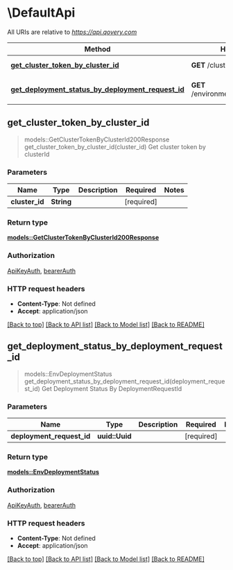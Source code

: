 # \DefaultApi

All URIs are relative to *https://api.qovery.com*

Method | HTTP request | Description
------------- | ------------- | -------------
[**get_cluster_token_by_cluster_id**](DefaultApi.md#get_cluster_token_by_cluster_id) | **GET** /cluster/{clusterId}/token | Get cluster token by clusterId
[**get_deployment_status_by_deployment_request_id**](DefaultApi.md#get_deployment_status_by_deployment_request_id) | **GET** /environment/deploymentStatus | Get Deployment Status By DeploymentRequestId



## get_cluster_token_by_cluster_id

> models::GetClusterTokenByClusterId200Response get_cluster_token_by_cluster_id(cluster_id)
Get cluster token by clusterId

### Parameters


Name | Type | Description  | Required | Notes
------------- | ------------- | ------------- | ------------- | -------------
**cluster_id** | **String** |  | [required] |

### Return type

[**models::GetClusterTokenByClusterId200Response**](get_cluster_token_by_clusterId_200_response.md)

### Authorization

[ApiKeyAuth](../README.md#ApiKeyAuth), [bearerAuth](../README.md#bearerAuth)

### HTTP request headers

- **Content-Type**: Not defined
- **Accept**: application/json

[[Back to top]](#) [[Back to API list]](../README.md#documentation-for-api-endpoints) [[Back to Model list]](../README.md#documentation-for-models) [[Back to README]](../README.md)


## get_deployment_status_by_deployment_request_id

> models::EnvDeploymentStatus get_deployment_status_by_deployment_request_id(deployment_request_id)
Get Deployment Status By DeploymentRequestId

### Parameters


Name | Type | Description  | Required | Notes
------------- | ------------- | ------------- | ------------- | -------------
**deployment_request_id** | **uuid::Uuid** |  | [required] |

### Return type

[**models::EnvDeploymentStatus**](EnvDeploymentStatus.md)

### Authorization

[ApiKeyAuth](../README.md#ApiKeyAuth), [bearerAuth](../README.md#bearerAuth)

### HTTP request headers

- **Content-Type**: Not defined
- **Accept**: application/json

[[Back to top]](#) [[Back to API list]](../README.md#documentation-for-api-endpoints) [[Back to Model list]](../README.md#documentation-for-models) [[Back to README]](../README.md)

